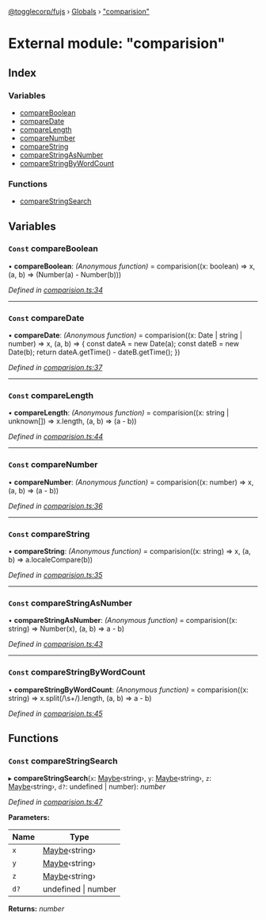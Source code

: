 [@togglecorp/fujs](../README.md) › [Globals](../globals.md) › ["comparision"](_comparision_.md)

# External module: "comparision"

## Index

### Variables

* [compareBoolean](_comparision_.md#const-compareboolean)
* [compareDate](_comparision_.md#const-comparedate)
* [compareLength](_comparision_.md#const-comparelength)
* [compareNumber](_comparision_.md#const-comparenumber)
* [compareString](_comparision_.md#const-comparestring)
* [compareStringAsNumber](_comparision_.md#const-comparestringasnumber)
* [compareStringByWordCount](_comparision_.md#const-comparestringbywordcount)

### Functions

* [compareStringSearch](_comparision_.md#const-comparestringsearch)

## Variables

### `Const` compareBoolean

• **compareBoolean**: *(Anonymous function)* = comparision((x: boolean) => x, (a, b) => (Number(a) - Number(b)))

*Defined in [comparision.ts:34](https://github.com/toggle-corp/fujs/blob/4664803/src/comparision.ts#L34)*

___

### `Const` compareDate

• **compareDate**: *(Anonymous function)* = comparision((x: Date | string | number) => x, (a, b) => {
    const dateA = new Date(a);
    const dateB = new Date(b);
    return dateA.getTime() - dateB.getTime();
})

*Defined in [comparision.ts:37](https://github.com/toggle-corp/fujs/blob/4664803/src/comparision.ts#L37)*

___

### `Const` compareLength

• **compareLength**: *(Anonymous function)* = comparision((x: string | unknown[]) => x.length, (a, b) => (a - b))

*Defined in [comparision.ts:44](https://github.com/toggle-corp/fujs/blob/4664803/src/comparision.ts#L44)*

___

### `Const` compareNumber

• **compareNumber**: *(Anonymous function)* = comparision((x: number) => x, (a, b) => (a - b))

*Defined in [comparision.ts:36](https://github.com/toggle-corp/fujs/blob/4664803/src/comparision.ts#L36)*

___

### `Const` compareString

• **compareString**: *(Anonymous function)* = comparision((x: string) => x, (a, b) => a.localeCompare(b))

*Defined in [comparision.ts:35](https://github.com/toggle-corp/fujs/blob/4664803/src/comparision.ts#L35)*

___

### `Const` compareStringAsNumber

• **compareStringAsNumber**: *(Anonymous function)* = comparision((x: string) => Number(x), (a, b) => a - b)

*Defined in [comparision.ts:43](https://github.com/toggle-corp/fujs/blob/4664803/src/comparision.ts#L43)*

___

### `Const` compareStringByWordCount

• **compareStringByWordCount**: *(Anonymous function)* = comparision((x: string) => x.split(/\s+/).length, (a, b) => a - b)

*Defined in [comparision.ts:45](https://github.com/toggle-corp/fujs/blob/4664803/src/comparision.ts#L45)*

## Functions

### `Const` compareStringSearch

▸ **compareStringSearch**(`x`: [Maybe](_declarations_.md#maybe)‹string›, `y`: [Maybe](_declarations_.md#maybe)‹string›, `z`: [Maybe](_declarations_.md#maybe)‹string›, `d?`: undefined | number): *number*

*Defined in [comparision.ts:47](https://github.com/toggle-corp/fujs/blob/4664803/src/comparision.ts#L47)*

**Parameters:**

Name | Type |
------ | ------ |
`x` | [Maybe](_declarations_.md#maybe)‹string› |
`y` | [Maybe](_declarations_.md#maybe)‹string› |
`z` | [Maybe](_declarations_.md#maybe)‹string› |
`d?` | undefined &#124; number |

**Returns:** *number*
